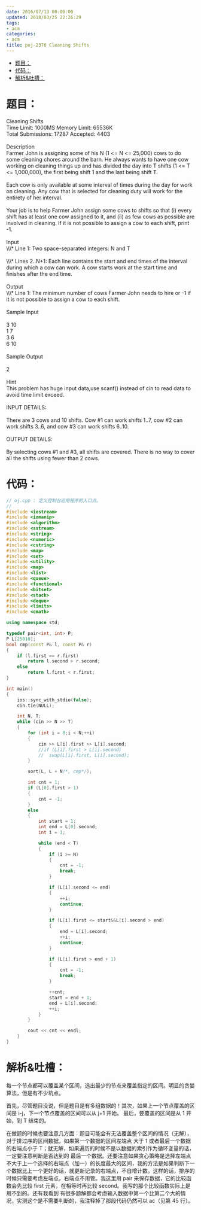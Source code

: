 ```yaml
---
date: 2016/07/13 00:00:00
updated: 2018/03/25 22:26:29
tags:
- acm
categories:
- acm
title: poj-2376 Cleaning Shifts
---
```


- [题目：](#sec-)
- [代码：](#sec-)
- [解析&吐槽：](#sec-)


# 题目：<a id="sec-"></a>

<p class="verse">
Cleaning Shifts<br />
Time Limit: 1000MS		Memory Limit: 65536K<br />
Total Submissions: 17287		Accepted: 4403<br />
<br />
Description<br />
Farmer John is assigning some of his N (1 <= N <= 25,000) cows to do some cleaning chores around the barn. He always wants to have one cow working on cleaning things up and has divided the day into T shifts (1 <= T <= 1,000,000), the first being shift 1 and the last being shift T.<br />
<br />
Each cow is only available at some interval of times during the day for work on cleaning. Any cow that is selected for cleaning duty will work for the entirety of her interval.<br />
<br />
Your job is to help Farmer John assign some cows to shifts so that (i) every shift has at least one cow assigned to it, and (ii) as few cows as possible are involved in cleaning. If it is not possible to assign a cow to each shift, print -1.<br />
<br />
Input<br />
\\\* Line 1: Two space-separated integers: N and T<br />
<br />
\\\* Lines 2..N+1: Each line contains the start and end times of the interval during which a cow can work. A cow starts work at the start time and finishes after the end time.<br />
<br />
Output<br />
\\\* Line 1: The minimum number of cows Farmer John needs to hire or -1 if it is not possible to assign a cow to each shift.<br />
<br />
Sample Input<br />
<br />
3 10<br />
1 7<br />
3 6<br />
6 10<br />
<br />
Sample Output<br />
<br />
2<br />
<br />
Hint<br />
This problem has huge input data,use scanf() instead of cin to read data to avoid time limit exceed.<br />
<br />
INPUT DETAILS:<br />
<br />
There are 3 cows and 10 shifts. Cow #1 can work shifts 1..7, cow #2 can work shifts 3..6, and cow #3 can work shifts 6..10.<br />
<br />
OUTPUT DETAILS:<br />
<br />
By selecting cows #1 and #3, all shifts are covered. There is no way to cover all the shifts using fewer than 2 cows.<br />
</p>

# 代码：<a id="sec-"></a>

```c++
// oj.cpp : 定义控制台应用程序的入口点。
//
#include <iostream>
#include <iomanip>
#include <algorithm>
#include <sstream>
#include <string>
#include <numeric>
#include <cstring>
#include <map>
#include <set>
#include <utility>
#include <map>
#include <list>
#include <queue>
#include <functional>
#include <bitset>
#include <stack>
#include <deque>
#include <limits>
#include <cmath>

using namespace std;

typedef pair<int, int> P;
P L[25010];
bool cmp(const P& l, const P& r)
{
    if (l.first == r.first)
        return l.second > r.second;
    else
        return l.first < r.first;
}

int main()
{
    ios::sync_with_stdio(false);
    cin.tie(NULL);

    int N, T;
    while (cin >> N >> T)
    {
        for (int i = 0;i < N;++i)
        {
            cin >> L[i].first >> L[i].second;
            //if (L[i].first > L[i].second)
            //	swap(L[i].first, L[i].second);
        }

        sort(L, L + N/*, cmp*/);

        int cnt = 1;
        if (L[0].first > 1)
        {
            cnt = -1;
        }
        else
        {
            int start = 1;
            int end = L[0].second;
            int i = 1;

            while (end < T)
            {
                if (i >= N)
                {
                    cnt = -1;
                    break;
                }

                if (L[i].second <= end)
                {
                    ++i;
                    continue;
                }

                if (L[i].first <= start&&L[i].second > end)
                {
                    end = L[i].second;
                    ++i;
                    continue;
                }

                if (L[i].first > end + 1)
                {
                    cnt = -1;
                    break;
                }

                ++cnt;
                start = end + 1;
                end = L[i].second;
                ++i;
            }
        }

        cout << cnt << endl;
    }
}
```

# 解析&吐槽：<a id="sec-"></a>

每一个节点都可以覆盖某个区间，选出最少的节点来覆盖指定的区间。明显的贪婪算法，但是有不少坑点。

首先，尽管题目没说，但是题目是有多组数据的！其次，如果上一个节点覆盖的区间是 i-j，下一个节点覆盖的区间可以从 j+1 开始。 最后，要覆盖的区间是从 1 开始，到 T 结束的。

在做题的时候也要注意几方面：题目可能会有无法覆盖整个区间的情况（无解），对于排过序的区间数据，如果第一个数据的区间左端点 大于 1 或者最后一个数据的右端点小于 T；就无解，如果遍历的时候不是以数据的索引作为循环变量的话，一定要注意判断是否达到的 最后一个数据。还要注意如果贪心策略是选择左端点不大于上一个选择的右端点（加一）的长度最大的区间，我的方法是如果判断下一 个数据比上一个更好的话，就更新记录的右端点，不自增计数。这样的话，排序的时候只需要考虑左端点，右端点不用管。我这里用 pair 来保存数据，它的比较函数会先比较 first 元素，在相等时再比较 second。我写的那个比较函数实际上是用不到的。还有我看到 有很多题解都会考虑输入数据中第一个比第二个大的情况，实测这个是不需要判断的，我注释掉了那段代码仍然可以 ac（见第 45 行）。
